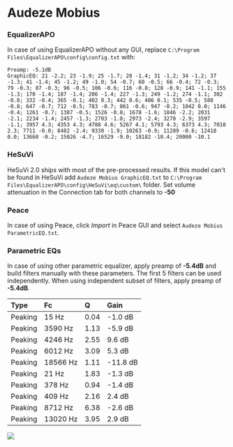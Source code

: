 # Audeze Mobius

### EqualizerAPO
In case of using EqualizerAPO without any GUI, replace `C:\Program Files\EqualizerAPO\config\config.txt`
with:
```
Preamp: -5.1dB
GraphicEQ: 21 -2.2; 23 -1.9; 25 -1.7; 28 -1.4; 31 -1.2; 34 -1.2; 37 -1.3; 41 -1.4; 45 -1.2; 49 -1.0; 54 -0.7; 60 -0.5; 66 -0.4; 72 -0.3; 79 -0.3; 87 -0.3; 96 -0.5; 106 -0.6; 116 -0.8; 128 -0.9; 141 -1.1; 155 -1.3; 170 -1.4; 187 -1.4; 206 -1.4; 227 -1.3; 249 -1.2; 274 -1.1; 302 -0.8; 332 -0.4; 365 -0.1; 402 0.3; 442 0.6; 486 0.1; 535 -0.5; 588 -0.8; 647 -0.7; 712 -0.5; 783 -0.7; 861 -0.6; 947 -0.2; 1042 0.0; 1146 -0.4; 1261 -0.7; 1387 -0.5; 1526 -0.8; 1678 -1.6; 1846 -2.2; 2031 -2.1; 2234 -1.4; 2457 -1.3; 2703 -1.8; 2973 -2.4; 3270 -2.9; 3597 -1.1; 3957 4.3; 4353 4.3; 4788 4.6; 5267 4.1; 5793 4.3; 6373 4.3; 7010 2.3; 7711 -0.0; 8482 -2.4; 9330 -1.9; 10263 -0.9; 11289 -0.6; 12418 0.0; 13660 -0.2; 15026 -4.7; 16529 -9.0; 18182 -10.4; 20000 -10.1
```

### HeSuVi
HeSuVi 2.0 ships with most of the pre-processed results. If this model can't be found in HeSuVi add
`Audeze Mobius GraphicEQ.txt` to `C:\Program Files\EqualizerAPO\config\HeSuVi\eq\custom\` folder.
Set volume attenuation in the Connection tab for both channels to **-50**

### Peace
In case of using Peace, click *Import* in Peace GUI and select `Audeze Mobius ParametricEQ.txt`.

### Parametric EQs
In case of using other parametric equalizer, apply preamp of **-5.4dB** and build filters manually
with these parameters. The first 5 filters can be used independently.
When using independent subset of filters, apply preamp of **-5.4dB**.

| Type    | Fc       |    Q | Gain     |
|:--------|:---------|:-----|:---------|
| Peaking | 15 Hz    | 0.04 | -1.0 dB  |
| Peaking | 3590 Hz  | 1.13 | -5.9 dB  |
| Peaking | 4246 Hz  | 2.55 | 9.6 dB   |
| Peaking | 6012 Hz  | 3.09 | 5.3 dB   |
| Peaking | 18566 Hz | 1.11 | -11.8 dB |
| Peaking | 21 Hz    | 1.83 | -1.3 dB  |
| Peaking | 378 Hz   | 0.94 | -1.4 dB  |
| Peaking | 409 Hz   | 2.16 | 2.4 dB   |
| Peaking | 8712 Hz  | 6.38 | -2.6 dB  |
| Peaking | 13020 Hz | 3.95 | 2.9 dB   |

![](https://raw.githubusercontent.com/jaakkopasanen/AutoEq/master/results/rtings/avg/Audeze%20Mobius/Audeze%20Mobius.png)